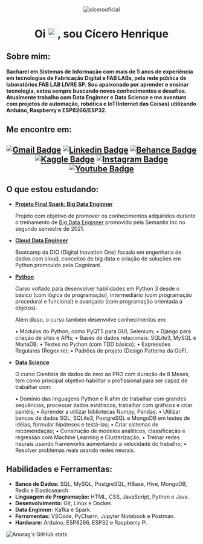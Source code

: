 

<div align="center">
      <img src="https://komarev.com/ghpvc/?username=cicerooficial&label=Profile%20views&color=0e75b6&style=flat" alt="cicerooficial" />
</div>    

  <h1 align="center"> 
    Oi <img src="https://media.giphy.com/media/hvRJCLFzcasrR4ia7z/giphy.gif" width="25px">, sou Cícero Henrique
  </h1>


## **Sobre mim:**
  <h4>
      Bacharel em Sistemas de Informação com mais de 5 anos de experiência em tecnologias de Fabricação Digital e FAB LABs, pela rede pública de laboratórios FAB LAB LIVRE SP.
      Sou apaixonado por aprender e ensinar tecnologia, estou sempre buscando novos conhecimentos e desafios.
      Atualmente trabalho com Data Enginner e Data Science e me aventuro com projetos de automação, robótica e IoT(Internet das Coisas) utilizando Arduino, Raspberry e ESP8266/ESP32.
  </h4>

## **Me encontre em:**

## <div align=center> [![Gmail Badge](https://img.shields.io/badge/Gmail-D14836?style=flat&logo=gmail&logoColor=white&link=mailto:cicerooficial@gmail.com.com)](mailto:cicerooficial@gmail.com) [![Linkedin Badge](https://img.shields.io/badge/LinkedIn-0077B5?style=flat&logo=linkedin&logoColor=white)](https://www.linkedin.com/in/cicero-henrique-santos/) [![Behance Badge](https://img.shields.io/badge/-Behance-blue?style=flat&logo=behance&logoColor=white)](https://www.behance.net/ccerohenrique) [![Kaggle Badge](https://img.shields.io/badge/-Kaggle-23BFFF?style=flat&logo=Kaggle&logoColor=white)](https://www.kaggle.com/cicerohenrique) [![Instagram Badge](https://img.shields.io/badge/Instagram-E4405F?style=flat&logo=instagram&logoColor=white)](https://www.instagram.com/c_hoficial) [![Youtube Badge](https://img.shields.io/badge/YouTube-FF0000?style=flat&logo=youtube&logoColor=white)](https://www.youtube.com/channel/UCi23a3VJwS6pWJvxyKaeZGQ)</div>

## **O que estou estudando:** 

- **[Projeto Final Spark: Big Data Enginner](https://github.com/cicerooficial/projeto-final-big-data-enginner-sematix#enviar-os-dados-para-o-hdfs)**

  Projeto com objetivo de promover os conhecimentos adquiridos durante o treinamento de [Big Data Enginner](https://github.com/cicerooficial/big-data-engineer-sematix) promovido pela Semantix Inc no segundo semestre de 2021.

- **[Cloud Data Engineer](https://github.com/cicerooficial/cloud-data-engineer-cognizant)**

  Bootcamp da DIO (Digital Inovation One) focado em engenharia de dados com cloud, conceitos de big data e criação de soluções em Python promovido pela Cognizant.

* **[Python](https://github.com/cicerooficial/curso_Python3)**

  Curso voltado para desenvolver habilidades em Python 3 desde o básico (com lógica de programação), intermediário (com programação procedural e funcional) e avançado (com programação orientada a objetos). 

  Além disso, o curso também desenvolve conhecimentos em: 

  • Módulos do Python, como PyQT5 para GUI, Selenium; • Django para criação de sites e APIs; • Bases de dados relacionais: SQLite3, MySQL e MariaDB; • Testes no Python (com TDD básico); • Expressões Regulares (Regex re); • Padrões de projeto (Design Patterns da GoF).

* **[Data Science](https://github.com/cicerooficial/data-science-mentorama)**

  O curso Cientista de dados do zero ao PRO com duração de 8 Meses, tem como principal objetivo habilitar o profissional para ser capaz de trabalhar com:

  • Domínio das linguagens Python e R afim de trabalhar com grandes sequências, processar dados estátiscos, trabalhar com gráficos e criar painéis;
  • Aprender a utilizar bibliotecas Numpy, Pandas;
  • Utilizar bancos de dados SQL, SQLite3, PostgreSQL e MongoDB em testes de idéias, formular hipóteses e testá-las;
  • Criar sistemas de recomendação;
  • Construção de modelos analíticos, classificação e regressão com Machine Learning e Clusterização;
  • Treinar redes neurais usando frameworks aumentando a velocidade do trabalho;
  • Resolver problemas reais usando redes neurais.

## **Habilidades e Ferramentas**:
- **Banco de Dados:** SQL, MySQL, PostgreSQL, HBase, Hive, MongoDB, Redis e Elasticsearch.
- **Linguagem de Programação:** HTML, CSS, JavaScript, Python e Java. 
- **Desenvolvimento:** Git, Linux e Docker.
- **Data Enginner:** Kafka e Spark.
- **Ferramentas:** VSCode, PyCharm, Jupyter Notebook e Postman.
- **Hardware:** Arduino, ESP8266, ESP32 e Raspberry Pi.


![Anurag's GitHub stats](https://github-readme-stats.vercel.app/api?username=cicerooficial&show_icons=true&theme=algolia)

